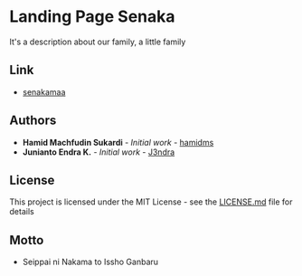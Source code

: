 # Landing Page Senaka

It's a description about our family, a little family

## Link

* [senakamaa](https://senakama.github.io)

## Authors

* **Hamid Machfudin Sukardi** - *Initial work* - [hamidms](https://github.com/hamidms)
* **Junianto Endra K.** - *Initial work* - [J3ndra](https://github.com/J3ndra)

## License

This project is licensed under the MIT License - see the [LICENSE.md](LICENSE.md) file for details

## Motto

* Seippai ni Nakama to Issho Ganbaru
